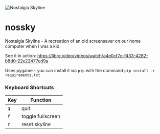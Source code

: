 ![Nostalgia Skyline](https://user-images.githubusercontent.com/811277/83960433-58f1b980-a878-11ea-8d1b-31ea9f9cb7d3.png)

# nossky
Nostalgia Skyline - A recreation of an old screensaver on our home computer when I was a kid.

See it in action: https://libre.video/videos/watch/a4e0cf7c-f433-4282-b8d0-22e22477ed9a

Uses pygame - you can install it via `pip` with the command `pip install -r requirements.txt`

### Keyboard Shortcuts
Key | Function
--- | ---
`q` | quit
`f` | toggle fullscreen
`r` | reset skyline
